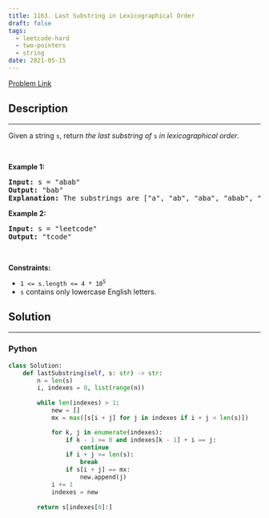 ```yaml
---
title: 1163. Last Substring in Lexicographical Order
draft: false
tags: 
  - leetcode-hard
  - two-pointers
  - string
date: 2021-05-15
---
```


[Problem Link](https://leetcode.com/problems/last-substring-in-lexicographical-order/)

## Description

---
<p>Given a string <code>s</code>, return <em>the last substring of</em> <code>s</code> <em>in lexicographical order</em>.</p>

<p>&nbsp;</p>
<p><strong class="example">Example 1:</strong></p>

<pre>
<strong>Input:</strong> s = &quot;abab&quot;
<strong>Output:</strong> &quot;bab&quot;
<strong>Explanation:</strong> The substrings are [&quot;a&quot;, &quot;ab&quot;, &quot;aba&quot;, &quot;abab&quot;, &quot;b&quot;, &quot;ba&quot;, &quot;bab&quot;]. The lexicographically maximum substring is &quot;bab&quot;.
</pre>

<p><strong class="example">Example 2:</strong></p>

<pre>
<strong>Input:</strong> s = &quot;leetcode&quot;
<strong>Output:</strong> &quot;tcode&quot;
</pre>

<p>&nbsp;</p>
<p><strong>Constraints:</strong></p>

<ul>
	<li><code>1 &lt;= s.length &lt;= 4 * 10<sup>5</sup></code></li>
	<li><code>s</code> contains only lowercase English letters.</li>
</ul>


## Solution

---
### Python
``` py title='last-substring-in-lexicographical-order'
class Solution:
    def lastSubstring(self, s: str) -> str:
        n = len(s)
        i, indexes = 0, list(range(n))
        
        while len(indexes) > 1:
            new = []
            mx = max([s[i + j] for j in indexes if i + j < len(s)])

            for k, j in enumerate(indexes):
                if k - 1 >= 0 and indexes[k - 1] + i == j:
                    continue
                if i + j >= len(s):
                    break
                if s[i + j] == mx:
                    new.append(j)
            i += 1
            indexes = new
            
        return s[indexes[0]:]
```

